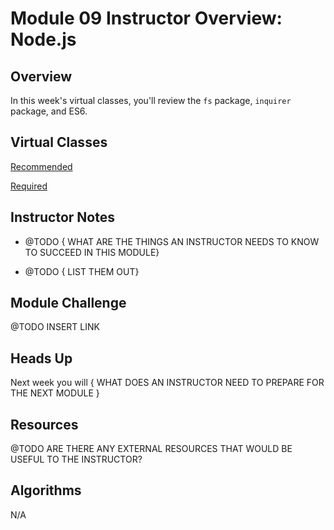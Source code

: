 # Module 09 Instructor Overview: Node.js

## Overview

In this week's virtual classes, you'll review the `fs` package, `inquirer` package, and ES6.

## Virtual Classes

[Recommended](./09.1-RECOMMENDED.md)

[Required](./09.2-REQUIRED.md)

## Instructor Notes

* @TODO { WHAT ARE THE THINGS AN INSTRUCTOR NEEDS TO KNOW TO SUCCEED IN THIS MODULE}

* @TODO { LIST THEM OUT}


## Module Challenge

@TODO INSERT LINK

## Heads Up

Next week you will { WHAT DOES AN INSTRUCTOR NEED TO PREPARE FOR THE NEXT MODULE }

## Resources

@TODO ARE THERE ANY EXTERNAL RESOURCES THAT WOULD BE USEFUL TO THE INSTRUCTOR?

## Algorithms

N/A